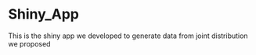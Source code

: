 # Shiny_App
This is the shiny app we developed to generate data from joint distribution we proposed
